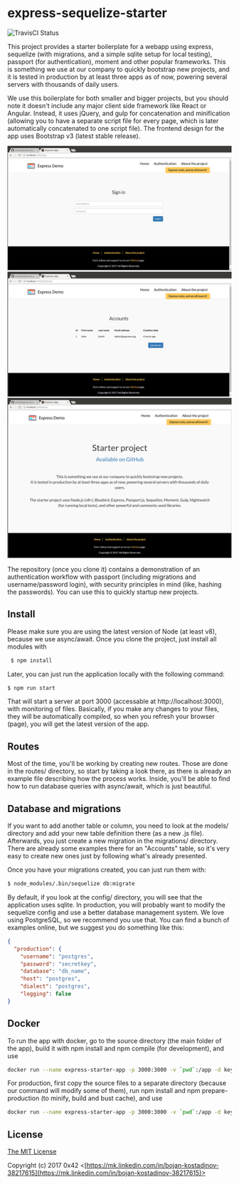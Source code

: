 # express-sequelize-starter
![TravisCI Status](https://travis-ci.org/ox42/express-sequelize-starter.svg?branch=master)

This project provides a starter boilerplate for a webapp using express, sequelize (with migrations, and a simple sqlite setup for local testing),
 passport (for authentication), moment and other popular frameworks. This is something we use at our company to quickly bootstrap new projects,
  and it is tested in production by at least three apps as of now, powering several servers with thousands of daily users.

We use this boilerplate for both smaller and bigger projects, but you should note it doesn't include any major client side framework like React or Angular.
Instead, it uses jQuery, and gulp for concatenation and minification (allowing you to have a separate script file for every page, which is later automatically
concatenated to one script file). The frontend design for the app uses Bootstrap v3 (latest stable release).

<p align="center">
<img src="/docs/express-demo-1.jpg" width="700">
<img src="/docs/express-demo-2.jpg" width="700">
<img src="/docs/express-demo-3.jpg" width="700">
</p>

The repository (once you clone it) contains a demonstration of an authentication workflow with passport (including migrations and username/password login),
with security principles in mind (like, hashing the passwords). You can use this to quickly startup new projects.


## Install
 Please make sure you are using the latest version of Node (at least v8), because we use async/await. Once you clone the project, just install all modules with

```bash
 $ npm install
 ```

Later, you can just run the application locally with the following command:

```bash
$ npm run start
```

That will start a server at port 3000 (accessable at http://localhost:3000), with monitoring of files. Basically, if you make any changes to your files, they will
be automatically compiled, so when you refresh your browser (page), you will get the latest version of the app.


## Routes
 Most of the time, you'll be working by creating new routes. Those are done in the routes/ directory, so start by taking a look there, as there is already an example file
 describing how the process works. Inside, you'll be able to find how to run database queries with async/await, which is just beautiful.

## Database and migrations
 If you want to add another table or column, you need to look at the models/ directory and add your new table definition there (as a new .js file). Afterwards, you just
 create a new migration in the migrations/ directory. There are already some examples there for an "Accounts" table, so it's very easy to create new ones just by
 following what's already presented.

 Once you have your migrations created, you can just run them with:

```bash
$ node_modules/.bin/sequelize db:migrate
```

 By default, if you look at the config/ directory, you will see that the application uses sqlite. In production, you will probably want to modify the sequelize config
 and use a better database management system. We love using PostgreSQL, so we recommend you use that. You can find a bunch of examples online, but we suggest you do
 something like this:

```json
{
  "production": {
    "username": "postgres",
    "password": "secretkey",
    "database": "db_name",
    "host": "postgres",
    "dialect": "postgres",
    "logging": false
}
```


## Docker
To run the app with docker, go to the source directory (the main folder of the app), build it with npm install and npm compile (for development), and use

```bash
docker run --name express-starter-app -p 3000:3000 -v `pwd`:/app -d keymetrics/pm2-docker-alpine:8 pm2-docker start --auto-exit --env development process.yml
```

For production, first copy the source files to a separate directory (because our command will modify some of them), run npm install and npm prepare-production
(to minify, build and bust cache), and use

```bash
docker run --name express-starter-app -p 3000:3000 -v `pwd`:/app -d keymetrics/pm2-docker-alpine:8 pm2-docker start --auto-exit --env production process.yml
```


## License

[The MIT License](http://opensource.org/licenses/MIT)

Copyright (c) 2017 0x42 <[https://mk.linkedin.com/in/bojan-kostadinov-38217615](https://mk.linkedin.com/in/bojan-kostadinov-38217615)>
